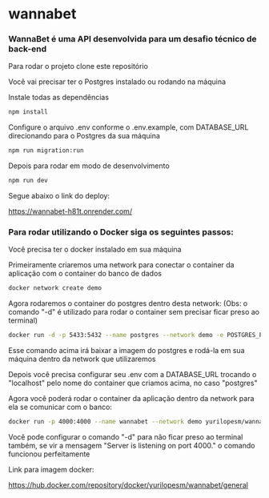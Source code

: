 # wannabet

### WannaBet é uma API desenvolvida para um desafio técnico de back-end

Para rodar o projeto clone este repositório

Você vai precisar ter o Postgres instalado ou rodando na máquina

Instale todas as dependências
``` bash
npm install
```

Configure o arquivo .env conforme o .env.example, com DATABASE_URL direcionando para o Postgres da sua máquina

```bash
npm run migration:run

```

Depois para rodar em modo de desenvolvimento 
```bash
npm run dev
```
Segue abaixo o link do deploy:

https://wannabet-h81t.onrender.com/


### Para rodar utilizando o Docker siga os seguintes passos:

Você precisa ter o docker instalado em sua máquina

Primeiramente criaremos uma network para conectar o container da aplicação com o container do banco de dados

```bash
docker network create demo
```

Agora rodaremos o container do postgres dentro desta network:
(Obs: o comando "-d" é utilizado para rodar o container sem precisar ficar preso ao terminal)
```bash
docker run -d -p 5433:5432 --name postgres --network demo -e POSTGRES_PASSWORD=postgres postgres
```

Esse comando acima irá baixar a imagem do postgres e rodá-la em sua máquina dentro da network que utilizaremos

Depois você precisa configurar seu .env com a DATABASE_URL trocando o "localhost" pelo nome do container que criamos acima, no caso "postgres"

Agora você poderá rodar o container da aplicação dentro da network para ela se comunicar com o banco:

```bash
docker run -p 4000:4000 --name wannabet --network demo yurilopesm/wannabet
```

Você pode configurar o comando "-d" para não ficar preso ao terminal também, se vir a mensagem "Server is listening on port 4000." o comando funcionou perfeitamente

Link para imagem docker:

https://hub.docker.com/repository/docker/yurilopesm/wannabet/general
